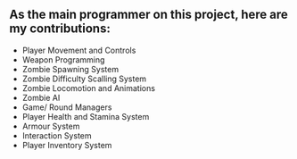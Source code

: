 <h2>As the main programmer on this project, here are my contributions:</h2>

<ul>
  <li>Player Movement and Controls</li>
  <li>Weapon Programming</li>
  <li>Zombie Spawning System</li>
  <li>Zombie Difficulty Scalling System</li>
  <li>Zombie Locomotion and Animations</li>
  <li>Zombie AI</li>
  <li>Game/ Round Managers</li>
  <li>Player Health and Stamina System</li>
  <li>Armour System</li>
  <li>Interaction System</li>
  <li>Player Inventory System</li>
</ul>

